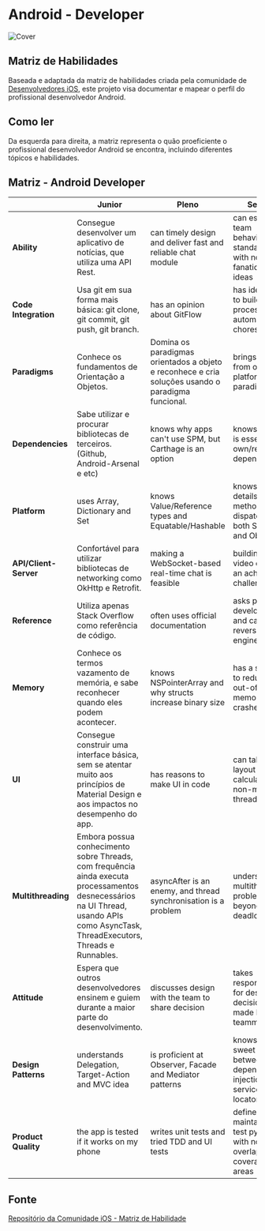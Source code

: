 # Android - Developer

![Cover](http://i64.tinypic.com/33nkyvb.png)

## Matriz de Habilidades

Baseada e adaptada da matriz de habilidades criada pela comunidade de [Desenvolvedores iOS](https://github.com/BohdanOrlov/ios-skills-matrix), este projeto visa documentar e mapear o perfil do profissional desenvolvedor Android. 

## Como ler

Da esquerda para direita, a matriz representa o quão proeficiente o profissional desenvolvedor Android se encontra, incluindo diferentes tópicos e habilidades. 

## Matriz - Android Developer
|                         | Junior                                                  | Pleno                                                          | Senior                                                                      |
|-------------------------|---------------------------------------------------------|-----------------------------------------------------------------|-----------------------------------------------------------------------------|
| **Ability**                 | Consegue desenvolver um aplicativo de notícias, que utiliza uma API Rest.                | can timely design and deliver fast and reliable chat module     | can establish team behaviour standards with non-fanatical ideas             |
| **Code Integration**       | Usa git em sua forma mais básica: git clone, git commit, git push, git branch.                           | has an opinion about GitFlow                                    | has ideas how to build a CI process and automate chores                     |
| **Paradigms**               | Conhece os fundamentos de Orientação a Objetos.                                     | Domina os paradigmas orientados a objeto e reconhece e cria soluções usando o paradigma funcional.                                         | brings value from other platforms and paradigms                             |
| **Dependencies**            | Sabe utilizar e procurar bibliotecas de terceiros. (Github, Android-Arsenal e etc)                              | knows why apps can't use SPM, but Carthage is an option         | knows why it is essential to own/reduce dependencies                        |
| **Platform**                | uses Array, Dictionary and Set                          | knows Value/Reference types and Equatable/Hashable              | knows the details of method dispatch of both Swift and Obj-C                |
| **API/Client-Server** | Confortável para utilizar bibliotecas de networking como OkHttp e Retrofit. | making a WebSocket-based real-time chat is feasible             | building a video chat is an achievable challenge                            |
| **Reference**               | Utiliza apenas Stack Overflow como referência de código.           | often uses official documentation                               | asks platform developers and can reverse engineer                           |
| **Memory**                  | Conhece os termos vazamento de memória, e sabe reconhecer quando eles podem acontecer.                | knows NSPointerArray and why structs increase binary size       | has a strategy to reduce out-of-memory crashes                              |
| **UI**                      | Consegue construir uma interface básica, sem se atentar muito aos princípios de Material Design e aos impactos no desempenho do app.            | has reasons to make UI in code                                  | can take layout and diff calculation to non-main thread                     |
| **Multithreading**          | Embora possua conhecimento sobre Threads, com frequência ainda executa processamentos desnecessários na UI Thread, usando APIs como AsyncTask, ThreadExecutors, Threads e Runnables.     | asyncAfter is an enemy, and thread synchronisation is a problem | understands multithreading problems beyond the deadlock                     |
| **Attitude**                | Espera que outros desenvolvedores ensinem e guiem durante a maior parte do desenvolvimento.    | discusses design with the team to share decision                | takes responsibility for design decision made by teammates                  |
| **Design Patterns**         | understands Delegation, Target-Action and MVC idea      | is proficient at Observer, Facade and Mediator patterns         | knows the sweet spot between dependency injection and service locator       |
| **Product Quality**         | the app is tested if it works on my phone               | writes unit tests and tried TDD and UI tests                    | defines a maintainable test pyramid with non-overlapping coverage areas | 

## Fonte 

[Repositório da Comunidade iOS - Matriz de Habilidade](https://github.com/BohdanOrlov/ios-skills-matrix/blob/master/README.md)
